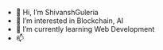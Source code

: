- 👋 Hi, I’m ShivanshGuleria
- 👀 I’m interested in Blockchain, AI
- 🌱 I’m currently learning Web Development
- 📫 


